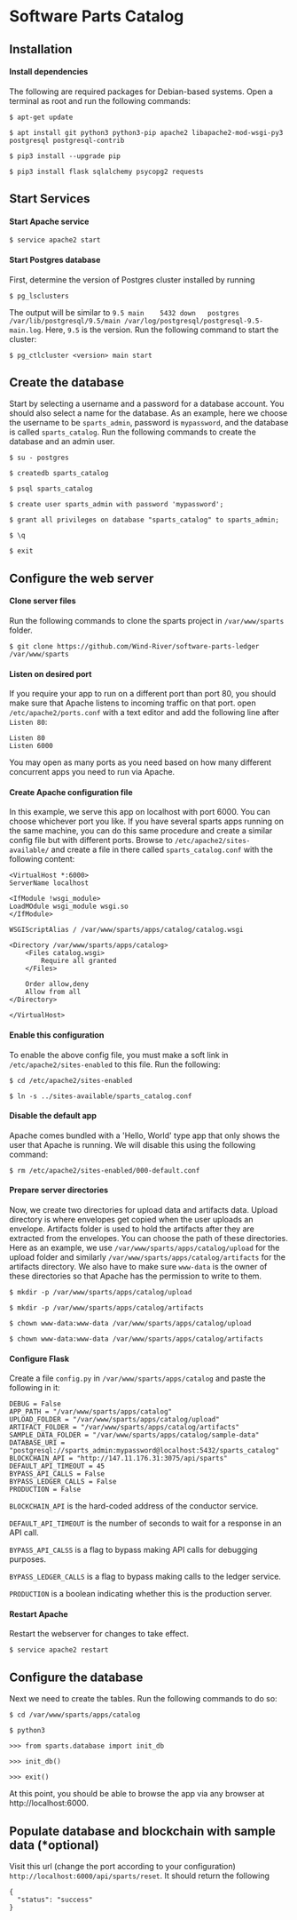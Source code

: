 # Software Parts Catalog #

## Installation ##

#### Install dependencies ####

The following are required packages for Debian-based systems. Open a terminal as root and run the following commands:

    $ apt-get update

    $ apt install git python3 python3-pip apache2 libapache2-mod-wsgi-py3 postgresql postgresql-contrib

    $ pip3 install --upgrade pip

    $ pip3 install flask sqlalchemy psycopg2 requests

## Start Services ##

#### Start Apache service ####
    $ service apache2 start

#### Start Postgres database ####
First, determine the version of Postgres cluster installed by running

    $ pg_lsclusters

The output will be similar to `9.5 main    5432 down   postgres /var/lib/postgresql/9.5/main /var/log/postgresql/postgresql-9.5-main.log`. Here, `9.5` is the version. Run the following command to start the cluster:

    $ pg_ctlcluster <version> main start


## Create the database ##
Start by selecting a username and a password for a database account. You should also select a name for the database. As an example, here we choose the username to be `sparts_admin`, password is `mypassword`, and the database is called `sparts_catalog`. Run the following commands to create the database and an admin user.

    $ su - postgres

    $ createdb sparts_catalog

    $ psql sparts_catalog

    $ create user sparts_admin with password 'mypassword';

    $ grant all privileges on database "sparts_catalog" to sparts_admin;

    $ \q

    $ exit

## Configure the web server ##
#### Clone server files ####
Run the following commands to clone the sparts project in `/var/www/sparts` folder.

    $ git clone https://github.com/Wind-River/software-parts-ledger /var/www/sparts

#### Listen on desired port ####

If you require your app to run on a different port than port 80, you should make sure that Apache listens to incoming traffic on that port. open `/etc/apache2/ports.conf` with a text editor and add the following line after `Listen 80`:

    Listen 80
    Listen 6000

You may open as many ports as you need based on how many different concurrent apps you need to run via Apache.

#### Create Apache configuration file ####
In this example, we serve this app on localhost with port 6000. You can choose whichever port you like. If you have several sparts apps running on the same machine, you can do this same procedure and create a similar config file but with different ports. Browse to `/etc/apache2/sites-available/` and create a file in there called `sparts_catalog.conf` with the following content:

    <VirtualHost *:6000>
    ServerName localhost

    <IfModule !wsgi_module>
    LoadMOdule wsgi_module wsgi.so
    </IfModule>

    WSGIScriptAlias / /var/www/sparts/apps/catalog/catalog.wsgi

    <Directory /var/www/sparts/apps/catalog>
        <Files catalog.wsgi>
            Require all granted
        </Files>

        Order allow,deny
        Allow from all
    </Directory>

    </VirtualHost>

#### Enable this configuration ####
To enable the above config file, you must make a soft link in `/etc/apache2/sites-enabled` to this file. Run the following:

    $ cd /etc/apache2/sites-enabled

    $ ln -s ../sites-available/sparts_catalog.conf

#### Disable the default app ####
Apache comes bundled with a 'Hello, World' type app that only shows the user that Apache is running. We will disable this using the following command:

    $ rm /etc/apache2/sites-enabled/000-default.conf

#### Prepare server directories ####
Now, we create two directories for upload data and artifacts data. Upload directory is where envelopes get copied when the user uploads an envelope. Artifacts folder is used to hold the artifacts after they are extracted from the envelopes. You can choose the path of these directories. Here as an example, we use `/var/www/sparts/apps/catalog/upload` for the upload folder and similarly `/var/www/sparts/apps/catalog/artifacts` for the artifacts directory. We also have to make sure `www-data` is the owner of these directories so that Apache has the permission to write to them.

    $ mkdir -p /var/www/sparts/apps/catalog/upload

    $ mkdir -p /var/www/sparts/apps/catalog/artifacts

    $ chown www-data:www-data /var/www/sparts/apps/catalog/upload

    $ chown www-data:www-data /var/www/sparts/apps/catalog/artifacts

#### Configure Flask ####

Create a file `config.py` in `/var/www/sparts/apps/catalog` and paste the following in it:

    DEBUG = False
    APP_PATH = "/var/www/sparts/apps/catalog"
    UPLOAD_FOLDER = "/var/www/sparts/apps/catalog/upload"
    ARTIFACT_FOLDER = "/var/www/sparts/apps/catalog/artifacts"
    SAMPLE_DATA_FOLDER = "/var/www/sparts/apps/catalog/sample-data"
    DATABASE_URI = "postgresql://sparts_admin:mypassword@localhost:5432/sparts_catalog"
    BLOCKCHAIN_API = "http://147.11.176.31:3075/api/sparts"
    DEFAULT_API_TIMEOUT = 45
    BYPASS_API_CALLS = False
    BYPASS_LEDGER_CALLS = False
    PRODUCTION = False

`BLOCKCHAIN_API` is the hard-coded address of the conductor service.

`DEFAULT_API_TIMEOUT` is the number of seconds to wait for a response in an API call.

`BYPASS_API_CALSS` is a flag to bypass making API calls for debugging purposes.

`BYPASS_LEDGER_CALLS` is a flag to bypass making calls to the ledger service.

`PRODUCTION` is a boolean indicating whether this is the production server.


#### Restart Apache ####
Restart the webserver for changes to take effect.

    $ service apache2 restart

## Configure the database ##
Next we need to create the tables. Run the following commands to do so:

    $ cd /var/www/sparts/apps/catalog

    $ python3

	>>> from sparts.database import init_db

	>>> init_db()

	>>> exit()

At this point, you should be able to browse the app via any browser at http://localhost:6000.


## Populate database and blockchain with sample data (*optional) ##

Visit this url (change the port according to your configuration) `http://localhost:6000/api/sparts/reset`. It should return the following

    {
      "status": "success"
    }
